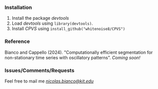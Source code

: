 ### Installation
1) Install the package *devtools*
2) Load *devtools* using `library(devtools)`.
3) Install *CPVS* using `install_github("whitenoise8/CPVS")`

### Reference
Bianco and Cappello (2024). "Computationally efficient segmentation for non-stationary time series with oscillatory patterns". *Coming soon!*

### Issues/Comments/Requests 
Feel free to mail me *nicolas.bianco@kit.edu*
